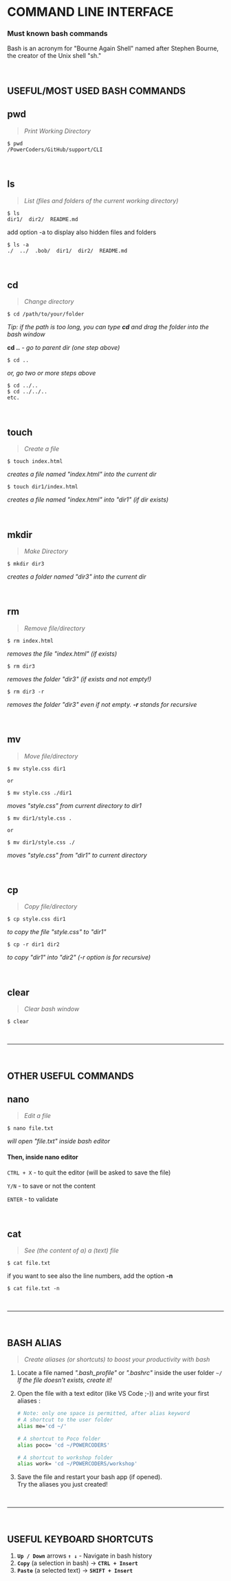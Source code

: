 # COMMAND LINE INTERFACE
<h3>Must known bash commands</h3>
<p>Bash is an acronym for "Bourne Again Shell" named after Stephen Bourne, the creator of the Unix shell "sh."</p>

<br>

## USEFUL/MOST USED BASH COMMANDS

## pwd
> *Print Working Directory*
```shell
$ pwd
/PowerCoders/GitHub/support/CLI
```

<br>

## ls
> *List (files and folders of the current working directory)*

```shell
$ ls
dir1/  dir2/  README.md
```
add option -a to display also hidden files and folders 
```shell
$ ls -a
./  ../  .bob/  dir1/  dir2/  README.md
```

<br>

## cd
> *Change directory*

```shell
$ cd /path/to/your/folder
```
*Tip: if the path is too long, you can type **cd** and drag the folder into the bash window*

**cd ..** - *go to parent dir (one step above)*
```shell
$ cd ..
```

*or, go two or more steps above*
```shell
$ cd ../..
$ cd ../../..
etc.
```

<br>

## touch
> *Create a file*

```shell
$ touch index.html
```
*creates a file named "index.html" into the current dir*

```shell
$ touch dir1/index.html
```
*creates a file named "index.html" into "dir1" (if dir exists)*

<br>

## mkdir
> *Make Directory*

```shell
$ mkdir dir3
```
*creates a folder named "dir3" into the current dir*

<br>

## rm
> *Remove file/directory*
```shell
$ rm index.html
```
*removes the file "index.html" (if exists)*

```shell
$ rm dir3
```
*removes the folder "dir3" (if exists and not empty!)*

```shell
$ rm dir3 -r
```
*removes the folder "dir3" even if not empty. **-r** stands for recursive*

<br>

## mv
> *Move file/directory*
```shell
$ mv style.css dir1

or

$ mv style.css ./dir1
```
*moves "style.css" from current directory to dir1*

```shell
$ mv dir1/style.css .

or

$ mv dir1/style.css ./
```
*moves "style.css" from "dir1" to current directory*

<br>

## cp
> *Copy file/directory*
```shell
$ cp style.css dir1
```
*to copy the file "style.css" to "dir1"*

```shell
$ cp -r dir1 dir2
```
*to copy "dir1" into "dir2" (-r option is for recursive)*

<br>

## clear
> *Clear bash window*
```shell
$ clear
```

<br>

---

<br>

## OTHER USEFUL COMMANDS

## nano
> *Edit a file*

```shell
$ nano file.txt
```
*will open "file.txt" inside bash editor*

#### Then, inside nano editor
`CTRL + X` - to quit the editor (will be asked to save the file)

`Y/N` - to save or not the content

`ENTER` - to validate

<br>

## cat
> *See (the content of a) a (text) file*
```shell
$ cat file.txt
```

if you want to see also the line numbers, add the option **-n**

```shell
$ cat file.txt -n
```

<br>

---

<br>

## BASH ALIAS
> *Create aliases (or shortcuts) to boost your productivity with bash*

1. Locate a file named *".bash_profile"* or *".bashrc"* inside the user folder ```~/```<br>
   *If the file doesn't exists, create it!*

2. Open the file with a text editor (like VS Code ;-)) and write your first aliases :
   
    ```bash
    # Note: only one space is permitted, after alias keyword
    # A shortcut to the user folder
    alias me='cd ~/'
    
    # A shortcut to Poco folder
    alias poco= 'cd ~/POWERCODERS'

    # A shortcut to workshop folder
    alias work= 'cd ~/POWERCODERS/workshop'
    ```
3. Save the file and restart your bash app (if opened).<br>
   Try the aliases you just created!

<br>

---

<br>

## USEFUL KEYBOARD SHORTCUTS

1. **`Up / Down`** arrows **`↑ ↓`** - Navigate in bash history
2. **`Copy`** (a selection in bash) → **`CTRL + Insert`**
3. **`Paste`** (a selected text) → **`SHIFT + Insert`**